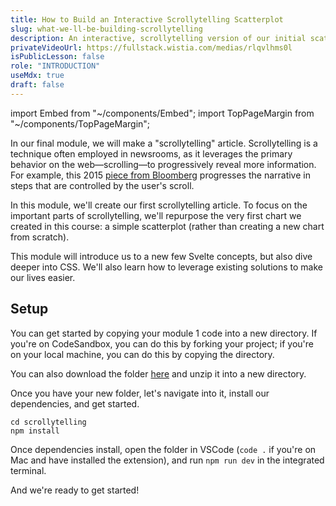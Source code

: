 ```yaml
---
title: How to Build an Interactive Scrollytelling Scatterplot
slug: what-we-ll-be-building-scrollytelling
description: An interactive, scrollytelling version of our initial scatterplot
privateVideoUrl: https://fullstack.wistia.com/medias/rlqvlhms0l
isPublicLesson: false
role: "INTRODUCTION"
useMdx: true
draft: false
---
```


import Embed from "~/components/Embed";
import TopPageMargin from "~/components/TopPageMargin";

<TopPageMargin />

In our final module, we will make a "scrollytelling" article. Scrollytelling is a technique often employed in newsrooms, as it leverages the primary behavior on the web—scrolling—to progressively reveal more information. For example, this 2015 [piece from Bloomberg](https://www.bloomberg.com/graphics/2015-auto-sales/) progresses the narrative in steps that are controlled by the user's scroll.

In this module, we'll create our first scrollytelling article. To focus on the important parts of scrollytelling, we'll repurpose the very first chart we created in this course: a simple scatterplot (rather than creating a new chart from scratch).

<Embed title="9ycuts" height="555px" previewOnly module="04" lesson="final-preview" />

This module will introduce us to a new few Svelte concepts, but also dive deeper into CSS. We'll also learn how to leverage existing solutions to make our lives easier.

## Setup 

You can get started by copying your module 1 code into a new directory. If you're on CodeSandbox, you can do this by forking your project; if you're on your local machine, you can do this by copying the directory.

<!-- Perhaps the safest way to copy the code is via Git, so that we don't copy any hidden files that might cause problems. To do this, we'll create a new repository on GitHub, and then push our code to it. -->

You can also download the folder <a href="https://download-directory.github.io/?url=https%3A%2F%2Fgithub.com%2Fconnorrothschild%2Fbetter-data-visualizations-with-svelte%2Ftree%2Fmaster%2F01%2Ffinal">here</a> and unzip it into a new directory.

<!-- You can get started by scaffolding our [project template](https://github.com/connorrothschild/svelte-visualization-template) once again. 

:::note

**Important: Make sure you are in a new project directory, not `globe/`.** From your last project's location, you can run `cd ../` to go back one level. We basically want to ensure we are starting in a new directory, not creating a new project in our existing directory.

:::

In that new location, run:

```shell
npx degit connorrothschild/svelte-visualization-template scrollytelling
```

And once it is cloned, run:

```shell
cd scrollytelling
npm install
npm run dev
```

And we're ready to get started! -->

Once you have your new folder, let's navigate into it, install our dependencies, and get started.

```shell
cd scrollytelling
npm install
```

Once dependencies install, open the folder in VSCode (`code .` if you're on Mac and have installed the extension), and run `npm run dev` in the integrated terminal.

And we're ready to get started!